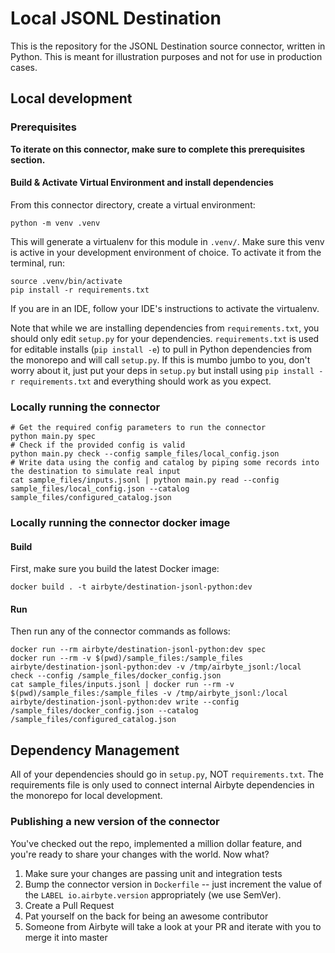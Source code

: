 # Local JSONL Destination 

This is the repository for the JSONL Destination source connector, written in Python. 
This is meant for illustration purposes and not for use in production cases. 

## Local development

### Prerequisites
**To iterate on this connector, make sure to complete this prerequisites section.**

#### Build & Activate Virtual Environment and install dependencies
From this connector directory, create a virtual environment:
```
python -m venv .venv
```

This will generate a virtualenv for this module in `.venv/`. Make sure this venv is active in your
development environment of choice. To activate it from the terminal, run:
```
source .venv/bin/activate
pip install -r requirements.txt
```
If you are in an IDE, follow your IDE's instructions to activate the virtualenv.

Note that while we are installing dependencies from `requirements.txt`, you should only edit `setup.py` for your dependencies. `requirements.txt` is
used for editable installs (`pip install -e`) to pull in Python dependencies from the monorepo and will call `setup.py`.
If this is mumbo jumbo to you, don't worry about it, just put your deps in `setup.py` but install using `pip install -r requirements.txt` and everything
should work as you expect.

### Locally running the connector
```
# Get the required config parameters to run the connector
python main.py spec
# Check if the provided config is valid
python main.py check --config sample_files/local_config.json
# Write data using the config and catalog by piping some records into the destination to simulate real input 
cat sample_files/inputs.jsonl | python main.py read --config sample_files/local_config.json --catalog sample_files/configured_catalog.json
```

### Locally running the connector docker image

#### Build
First, make sure you build the latest Docker image:
```
docker build . -t airbyte/destination-jsonl-python:dev
```

#### Run
Then run any of the connector commands as follows:
```
docker run --rm airbyte/destination-jsonl-python:dev spec
docker run --rm -v $(pwd)/sample_files:/sample_files airbyte/destination-jsonl-python:dev -v /tmp/airbyte_jsonl:/local check --config /sample_files/docker_config.json
cat sample_files/inputs.jsonl | docker run --rm -v $(pwd)/sample_files:/sample_files -v /tmp/airbyte_jsonl:/local airbyte/destination-jsonl-python:dev write --config /sample_files/docker_config.json --catalog /sample_files/configured_catalog.json
```

## Dependency Management
All of your dependencies should go in `setup.py`, NOT `requirements.txt`. The requirements file is only used to connect internal Airbyte dependencies in the monorepo for local development.

### Publishing a new version of the connector
You've checked out the repo, implemented a million dollar feature, and you're ready to share your changes with the world. Now what?
1. Make sure your changes are passing unit and integration tests
1. Bump the connector version in `Dockerfile` -- just increment the value of the `LABEL io.airbyte.version` appropriately (we use SemVer).
1. Create a Pull Request
1. Pat yourself on the back for being an awesome contributor
1. Someone from Airbyte will take a look at your PR and iterate with you to merge it into master
